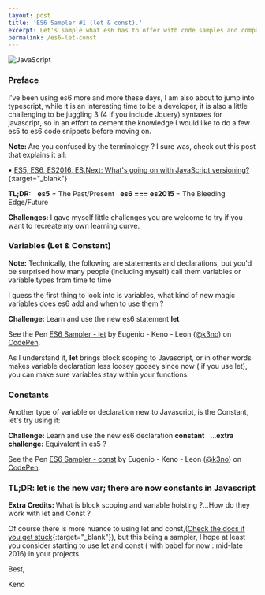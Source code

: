 ```yaml
---
layout: post
title: 'ES6 Sampler #1 (let & const).'
excerpt: Let's sample what es6 has to offer with code samples and comparisons to es5, don't be shy, take a bite !
permalink: /es6-let-const
---
```


<div class="text-center"><img src={{ site.url }}"assets/images/JSLogo.jpg" alt="JavaScript"></div>

<h3>Preface</h3>

I've been using es6 more and more these days, I am also about to jump into typescript, while it is an interesting time to be a developer, it is also a little challenging to be juggling 3 (4 if you include Jquery) syntaxes for javascript, so in an effort to cement the knowledge I would like to do a few es5 to es6 code snippets before moving on.

<div class="Note"><b>Note: </b>Are you confused by the terminology ? I sure was, check out this post that explains it all: </div>

&bull;&nbsp;[ES5, ES6, ES2016, ES.Next: What's going on with JavaScript versioning?](http://benmccormick.org/2015/09/14/es5-es6-es2016-es-next-whats-going-on-with-javascript-versioning/){:target="_blank"}


<b>TL;DR: &nbsp;&nbsp; es5</b> = The Past/Present &nbsp;&nbsp;<b>es6 === es2015 </b> = The Bleeding Edge/Future


<div class="challenge"> <b>Challenges: </b> I gave myself little challenges you are welcome to try if you want to recreate my own learning curve.</div>

<h3>Variables (Let & Constant) </h3>

<div class="Note"><b>Note:</b> Technically, the following are statements and declarations, but you'd be surprised how many people (including myself) call them variables or variable types from time to time</div>

I guess the first thing to look into is variables, what kind of new magic variables does es6 add and when to use them ?

<div class="challenge"> <b>Challenge: </b>Learn and use the new es6 statement <b>let</b></div>


<p data-height="560" data-theme-id="0" data-slug-hash="NRNVwG" data-default-tab="result" data-user="k3no" data-embed-version="2" class="codepen">See the Pen <a href="http://codepen.io/k3no/pen/NRNVwG/">ES6 Sampler - let</a> by Eugenio - Keno -  Leon (<a href="http://codepen.io/k3no">@k3no</a>) on <a href="http://codepen.io">CodePen</a>.</p>
<script async src="//assets.codepen.io/assets/embed/ei.js"></script>

As I understand it, <b>let</b> brings block scoping to Javascript, or in other words makes variable declaration less loosey goosey since now ( if you use let), you can make sure variables stay within your functions.

<h3>Constants</h3>

Another type of variable or declaration new to Javascript, is the Constant, let's try using it:

<div class="challenge"> <b>Challenge: </b>Learn and use the new es6 declaration <b>constant</b>&nbsp;&nbsp; ...<b>extra challenge:</b> Equivalent in es5 ?</div>


<p data-height="540" data-theme-id="0" data-slug-hash="GjqRJp" data-default-tab="result" data-user="k3no" data-embed-version="2" class="codepen">See the Pen <a href="http://codepen.io/k3no/pen/GjqRJp/">ES6 Sampler - const</a> by Eugenio - Keno -  Leon (<a href="http://codepen.io/k3no">@k3no</a>) on <a href="http://codepen.io">CodePen</a>.</p>
<script async src="//assets.codepen.io/assets/embed/ei.js"></script>

<h3>TL;DR: let is the new var; there are now constants in Javascript</h3>


<div class="challenge"> <b>Extra Credits: </b>What is block scoping and variable hoisting ?...How do they work with let and Const ? </div>



Of course there is more nuance to using let and const,([Check the docs if you get stuck](https://developer.mozilla.org/en-US/docs/Web/JavaScript/Reference/Statements/let#Scoping_rules_2){:target="_blank"}), but this being a sampler, I hope at least you consider starting to use let and const ( with babel for now : mid-late 2016) in your projects.

Best,

Keno
